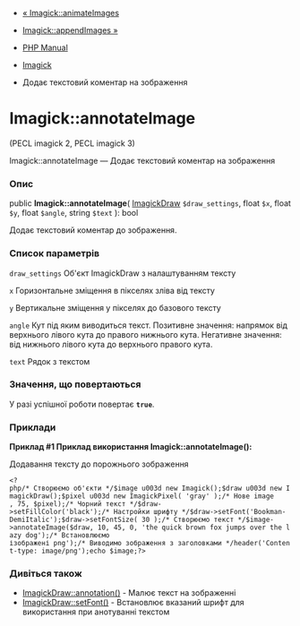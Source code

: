 - [« Imagick::animateImages](imagick.animateimages.md)
- [Imagick::appendImages »](imagick.appendimages.md)

- [PHP Manual](index.md)
- [Imagick](class.imagick.md)
- Додає текстовий коментар на зображення

# Imagick::annotateImage

(PECL imagick 2, PECL imagick 3)

Imagick::annotateImage — Додає текстовий коментар на зображення

### Опис

public **Imagick::annotateImage**(
[ImagickDraw](class.imagickdraw.md) `$draw_settings`,
float `$x`,
float `$y`,
float `$angle`,
string `$text`
): bool

Додає текстовий коментар до зображення.

### Список параметрів

`draw_settings`
Об'єкт ImagickDraw з налаштуванням тексту

`x`
Горизонтальне зміщення в пікселях зліва від тексту

`y`
Вертикальне зміщення у пікселях до базового тексту

`angle`
Кут під яким виводиться текст. Позитивне значення: напрямок від
верхнього лівого кута до правого нижнього кута. Негативне значення: від
нижнього лівого кута до верхнього правого кута.

`text`
Рядок з текстом

### Значення, що повертаються

У разі успішної роботи повертає **`true`**.

### Приклади

**Приклад #1 Приклад використання **Imagick::annotateImage()**:**

Додавання тексту до порожнього зображення

` <?php/* Створюємо об'єкти */$image u003d new Imagick();$draw u003d new ImagickDraw();$pixel u003d new ImagickPixel( 'gray' );/* Нове image , 75, $pixel);/* Чорний текст */$draw->setFillColor('black');/* Настройки шрифту */$draw->setFont('Bookman-DemiItalic');$draw->setFontSize( 30 );/* Створюємо текст */$image->annotateImage($draw, 10, 45, 0, 'the quick brown fox jumps over the lazy dog');/* Встановлюємо ізображені png');/* Виводимо зображення з заголовками */header('Content-type: image/png');echo $image;?> `

### Дивіться також

- [ImagickDraw::annotation()](imagickdraw.annotation.md) - Малює
текст на зображенні
- [ImagickDraw::setFont()](imagickdraw.setfont.md) - Встановлює
вказаний шрифт для використання при анотуванні текстом
